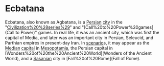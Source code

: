 # Ecbatana

Ecbatana, also known as Agbatana, is a [Persian](Persian) [city](city) in the "[Civilization%20%28series%29](Civilization)" and "[Call%20to%20Power%20games](Call to Power)" games. In real life, it was an ancient city, which was first the capital of Media, and later was an important city in Persian, Seleucid, and Parthian empires in present-day Iran.
In [scenario](scenario)s, it may appear as the [Median](Median) [capital](capital) in [Mesopotamia](Mesopotamia), the Persian capital in [Wonders%20of%20the%20Ancient%20World](Wonders of the Ancient World), and a [Sasanian](Sasanian) city in [Fall%20of%20Rome](Fall of Rome).